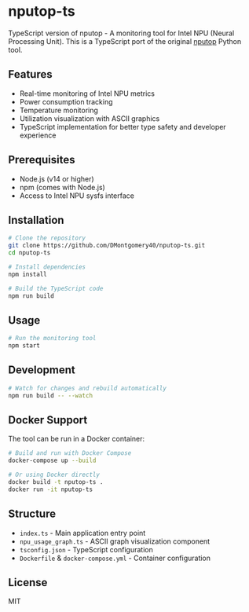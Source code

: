 # nputop-ts

TypeScript version of nputop - A monitoring tool for Intel NPU (Neural Processing Unit). This is a TypeScript port of the original [nputop](https://github.com/DMontgomery40/nputop) Python tool.

## Features

- Real-time monitoring of Intel NPU metrics
- Power consumption tracking
- Temperature monitoring
- Utilization visualization with ASCII graphics
- TypeScript implementation for better type safety and developer experience

## Prerequisites

- Node.js (v14 or higher)
- npm (comes with Node.js)
- Access to Intel NPU sysfs interface

## Installation

```bash
# Clone the repository
git clone https://github.com/DMontgomery40/nputop-ts.git
cd nputop-ts

# Install dependencies
npm install

# Build the TypeScript code
npm run build
```

## Usage

```bash
# Run the monitoring tool
npm start
```

## Development

```bash
# Watch for changes and rebuild automatically
npm run build -- --watch
```

## Docker Support

The tool can be run in a Docker container:

```bash
# Build and run with Docker Compose
docker-compose up --build

# Or using Docker directly
docker build -t nputop-ts .
docker run -it nputop-ts
```

## Structure

- `index.ts` - Main application entry point
- `npu_usage_graph.ts` - ASCII graph visualization component
- `tsconfig.json` - TypeScript configuration
- `Dockerfile` & `docker-compose.yml` - Container configuration

## License

MIT